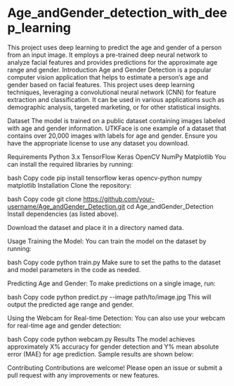 # Age_andGender_detection_with_deep_learning

This project uses deep learning to predict the age and gender of a person from an input image. It employs a pre-trained deep neural network to analyze facial features and provides predictions for the approximate age range and gender.
Introduction
Age and Gender Detection is a popular computer vision application that helps to estimate a person’s age and gender based on facial features. This project uses deep learning techniques, leveraging a convolutional neural network (CNN) for feature extraction and classification. It can be used in various applications such as demographic analysis, targeted marketing, or for other statistical insights.

Dataset
The model is trained on a public dataset containing images labeled with age and gender information. UTKFace is one example of a dataset that contains over 20,000 images with labels for age and gender. Ensure you have the appropriate license to use any dataset you download.

Requirements
Python 3.x
TensorFlow
Keras
OpenCV
NumPy
Matplotlib
You can install the required libraries by running:

bash
Copy code
pip install tensorflow keras opencv-python numpy matplotlib
Installation
Clone the repository:

bash
Copy code
git clone https://github.com/your-username/Age_andGender_Detection.git
cd Age_andGender_Detection
Install dependencies (as listed above).

Download the dataset and place it in a directory named data.

Usage
Training the Model: You can train the model on the dataset by running:

bash
Copy code
python train.py
Make sure to set the paths to the dataset and model parameters in the code as needed.

Predicting Age and Gender: To make predictions on a single image, run:

bash
Copy code
python predict.py --image path/to/image.jpg
This will output the predicted age range and gender.

Using the Webcam for Real-time Detection: You can also use your webcam for real-time age and gender detection:

bash
Copy code
python webcam.py
Results
The model achieves approximately X% accuracy for gender detection and Y% mean absolute error (MAE) for age prediction. Sample results are shown below:


Contributing
Contributions are welcome! Please open an issue or submit a pull request with any improvements or new features.
